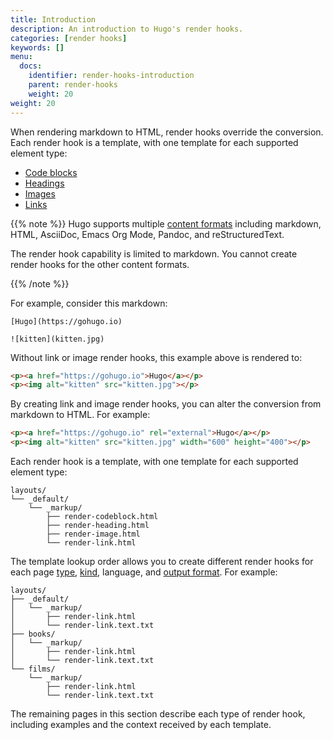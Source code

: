 ```yaml
---
title: Introduction
description: An introduction to Hugo's render hooks.
categories: [render hooks]
keywords: []
menu:
  docs:
    identifier: render-hooks-introduction
    parent: render-hooks
    weight: 20
weight: 20
---
```


When rendering markdown to HTML, render hooks override the conversion. Each render hook is a template, with one template for each supported element type:

- [Code blocks](/render-hooks/code-blocks)
- [Headings](/render-hooks/headings)
- [Images](/render-hooks/images)
- [Links](/render-hooks/links)

{{% note %}}
Hugo supports multiple [content formats] including markdown, HTML, AsciiDoc, Emacs Org Mode, Pandoc, and reStructuredText.

The render hook capability is limited to markdown. You cannot create render hooks for the other content formats.

[content formats]: /content-management/formats
{{% /note %}}

For example, consider this markdown:

```text
[Hugo](https://gohugo.io)

![kitten](kitten.jpg)
```

Without link or image render hooks, this example above is rendered to:

```html
<p><a href="https://gohugo.io">Hugo</a></p>
<p><img alt="kitten" src="kitten.jpg"></p>
```

By creating link and image render hooks, you can alter the conversion from markdown to HTML. For example:

```html
<p><a href="https://gohugo.io" rel="external">Hugo</a></p>
<p><img alt="kitten" src="kitten.jpg" width="600" height="400"></p>
```

Each render hook is a template, with one template for each supported element type:

```text
layouts/
└── _default/
    └── _markup/
        ├── render-codeblock.html
        ├── render-heading.html
        ├── render-image.html
        └── render-link.html    
```

The template lookup order allows you to create different render hooks for each page [type], [kind], language, and [output format]. For example:

```text
layouts/
├── _default/
│   └── _markup/
│       ├── render-link.html
│       └── render-link.text.txt
├── books/
│   └── _markup/
│       ├── render-link.html
│       └── render-link.text.txt
└── films/
    └── _markup/
        ├── render-link.html
        └── render-link.text.txt
```

[kind]: /getting-started/glossary/#page-kind
[output format]: /getting-started/glossary/#output-format
[type]: /getting-started/glossary/#content-type

The remaining pages in this section describe each type of render hook, including examples and the context received by each template.
